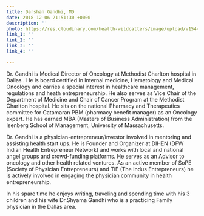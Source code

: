 ```yaml
---
title: Darshan Gandhi, MD
date: 2018-12-06 21:51:30 +0000
description: ''
photo: https://res.cloudinary.com/health-wildcatters/image/upload/v1544133115/image.png
link_1: ''
link_2: ''
link_3: ''
link_4: ''

---
```

Dr. Gandhi is Medical Director of Oncology at Methodist Charlton hospital in Dallas . He is board certified in Internal medicine, Hematology and Medical Oncology and carries a special interest in healthcare management, regulations and heath entrepreneurship. He also serves as Vice Chair of the Department of Medicine and Chair of Cancer Program at the Methodist Charlton hospital. He sits on the national Pharmacy and Therapeutics committee for Catamaran PBM (pharmacy benefit manager) as an Oncology expert. He has earned MBA (Masters of Business Administration) from the Isenberg School of Management, University of Massachusetts.

Dr. Gandhi is a physician-entrepreneur/investor involved in mentoring and assisting health start ups. He is Founder and Organizer at DIHEN (DFW Indian Health Entrepreneur Network) and works with local and national angel groups and crowd-funding platforms. He serves as an Advisor to oncology and other health related ventures. As an active member of SoPE (Society of Physician Entrepreneurs) and TiE (The Indus Entrepreneurs) he is actively involved in engaging the physician community in health entrepreneurship.

In his spare time he enjoys writing, traveling and spending time with his 3 children and his wife Dr.Shyama Gandhi who is a practicing Family physician in the Dallas area.